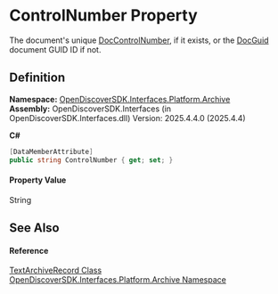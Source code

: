 # ControlNumber Property


The document's unique <a href="5bf04a4e-5496-1528-2730-041321ca181e">DocControlNumber</a>, if it exists, or the <a href="1eceddf2-da6a-3a4d-970e-982a7d42eca6">DocGuid</a> document GUID ID if not.



## Definition
**Namespace:** <a href="dcc346b4-4dbe-f061-4b93-52d6a0a6fe6f">OpenDiscoverSDK.Interfaces.Platform.Archive</a>  
**Assembly:** OpenDiscoverSDK.Interfaces (in OpenDiscoverSDK.Interfaces.dll) Version: 2025.4.4.0 (2025.4.4)

**C#**
``` C#
[DataMemberAttribute]
public string ControlNumber { get; set; }
```



#### Property Value
String

## See Also


#### Reference
<a href="c159b14e-32ba-25c6-1052-250297978869">TextArchiveRecord Class</a>  
<a href="dcc346b4-4dbe-f061-4b93-52d6a0a6fe6f">OpenDiscoverSDK.Interfaces.Platform.Archive Namespace</a>  
